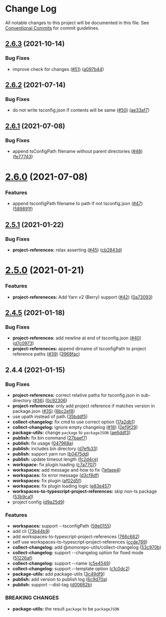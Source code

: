 # Change Log

All notable changes to this project will be documented in this file.
See [Conventional Commits](https://conventionalcommits.org) for commit guidelines.

## [2.6.3](https://github.com/azu/monorepo-utils/compare/v2.6.2...v2.6.3) (2021-10-14)


### Bug Fixes

* improve check for changes ([#51](https://github.com/azu/monorepo-utils/issues/51)) ([a097b44](https://github.com/azu/monorepo-utils/commit/a097b4403c91c75ee0e86527bfefcc8da152c2a2))





## [2.6.2](https://github.com/azu/monorepo-utils/compare/v2.6.1...v2.6.2) (2021-07-14)


### Bug Fixes

* do not write tsconfig.json if contents will be same ([#50](https://github.com/azu/monorepo-utils/issues/50)) ([ae33af7](https://github.com/azu/monorepo-utils/commit/ae33af794d9ed3854a14e54097f91b93c6155719))





## [2.6.1](https://github.com/azu/monorepo-utils/compare/v2.6.0...v2.6.1) (2021-07-08)


### Bug Fixes

* append tsConfigPath filename without parent directories ([#48](https://github.com/azu/monorepo-utils/issues/48)) ([fe77743](https://github.com/azu/monorepo-utils/commit/fe77743928055607c683b9d04111ab53c8e91b47))





# [2.6.0](https://github.com/azu/monorepo-utils/compare/v2.5.1...v2.6.0) (2021-07-08)


### Features

* append tsconfigPath filename to path if not tsconfig.json ([#47](https://github.com/azu/monorepo-utils/issues/47)) ([589891f](https://github.com/azu/monorepo-utils/commit/589891f3b6c700471680d3d5daef67b717f5337f))





## [2.5.1](https://github.com/azu/monorepo-utils/compare/v2.5.0...v2.5.1) (2021-01-22)


### Bug Fixes

* **project-references:** relax asserting ([#45](https://github.com/azu/monorepo-utils/issues/45)) ([cb2843d](https://github.com/azu/monorepo-utils/commit/cb2843df2716d7e6d09ff4022715293df72877e5))





# [2.5.0](https://github.com/azu/monorepo-utils/compare/v2.4.5...v2.5.0) (2021-01-21)


### Features

* **project-refereneces:** Add Yarn v2 (Berry) support ([#42](https://github.com/azu/monorepo-utils/issues/42)) ([0a73093](https://github.com/azu/monorepo-utils/commit/0a73093683840c9a7ce53792f238387c442d9422))





## [2.4.5](https://github.com/azu/monorepo-utils/compare/v2.4.4...v2.4.5) (2021-01-18)


### Bug Fixes

* **project-references:**  add newline at end of tsconfig.json ([#40](https://github.com/azu/monorepo-utils/issues/40)) ([d7c0973](https://github.com/azu/monorepo-utils/commit/d7c0973ffb7cc80a2189cde59c1b6eaa61142766))
* **project-refereneces:** append dirname of tsconfigPath to project reference paths ([#39](https://github.com/azu/monorepo-utils/issues/39)) ([3968fac](https://github.com/azu/monorepo-utils/commit/3968facbb94c6a2dce407a333e8e2d65d4f6907f))





## 2.4.4 (2021-01-15)


### Bug Fixes

* **project-references:** correct relative paths for tsconfig.json in sub-directory ([#36](https://github.com/azu/monorepo-utils/issues/36)) ([0c92306](https://github.com/azu/monorepo-utils/commit/0c92306d49abd11722a9fa300d5770439dd9334d))
* **project-references:** only add project reference if matches version in package.json ([#35](https://github.com/azu/monorepo-utils/issues/35)) ([6bc2ef8](https://github.com/azu/monorepo-utils/commit/6bc2ef89be52e809766fed5a6fb46dd46e580b87))
* use upath instead of path ([35bddf5](https://github.com/azu/monorepo-utils/commit/35bddf5ae579c6d20fc3082bd404ce1cc27aa65a))
* **collect-changelog:** fix cmd to use correct option ([17a2db1](https://github.com/azu/monorepo-utils/commit/17a2db11446977ae03d701e67506f0dd2fbacf6b))
* **collect-changelog:** ignore empty changelog ([#16](https://github.com/azu/monorepo-utils/issues/16)) ([0ef9f29](https://github.com/azu/monorepo-utils/commit/0ef9f29cc07e30da6c8ea47b6260d9c7528ad903))
* **package-utils:** change `package` to `packageJSON` ([ae6ddf3](https://github.com/azu/monorepo-utils/commit/ae6ddf3edcc22f9ec0f5ff7a9d9b593d64bb19d4))
* **publish:** fix bin command ([27baef7](https://github.com/azu/monorepo-utils/commit/27baef7fc399d4056a1a8a6c75fac68e0ed4ee4f))
* **publish:** fix usage ([047968a](https://github.com/azu/monorepo-utils/commit/047968a51736309793fd135b59d8f88274623276))
* **publish:** includes bin directory ([d7efb33](https://github.com/azu/monorepo-utils/commit/d7efb33565af0cafc276065059e7993ddf5f62b2))
* **publish:** support yarn run ([b0475dd](https://github.com/azu/monorepo-utils/commit/b0475dd0c9814bc02b0ddf0424734f1e22982233))
* **publish:** update timeout length ([fc2d4ce](https://github.com/azu/monorepo-utils/commit/fc2d4ceca96536732e34f0df005d809bd2ba1c04))
* **workspace:** fix plugin loading ([c7a7707](https://github.com/azu/monorepo-utils/commit/c7a77074a6993d9a4db9b2ee8ecf303b12fe3231))
* **workspaces:** add message and how to fix ([1efaee4](https://github.com/azu/monorepo-utils/commit/1efaee47a35809ba96acad5244a6cf3da6f3668a))
* **workspaces:** fix error message ([d3cf8df](https://github.com/azu/monorepo-utils/commit/d3cf8dfc782842b7c4043e240d9b212bbaf9618e))
* **workspaces:** fix plugin ([af02d5f](https://github.com/azu/monorepo-utils/commit/af02d5f9795589d34b12494f51e7fa4816021118))
* **workspaces:** fix plugin loading logic ([e83e457](https://github.com/azu/monorepo-utils/commit/e83e457371bc30d3332da3082ecc5a4de848e128))
* **workspaces-to-typescript-project-references:** skip non-ts package ([53b9ca1](https://github.com/azu/monorepo-utils/commit/53b9ca1254dba94a3968b42898c9f4f53db5c375))
* project config ([d9a25d9](https://github.com/azu/monorepo-utils/commit/d9a25d938b52bdabc0eecf37e870eaa0bf4ddda4))


### Features

* **workspaces:** support --tsconfigPath ([59e0155](https://github.com/azu/monorepo-utils/commit/59e01558fdfa632800ef82eb093ee578bf1ad071))
* add cli ([73b44b9](https://github.com/azu/monorepo-utils/commit/73b44b9ffc1623971daa2ad2f7a2ab5ddc9e35f0))
* add workspaces-to-typescript-project-references ([766c662](https://github.com/azu/monorepo-utils/commit/766c66270eaee2d4a96bb7d1af30e29475dda45c))
* self use workspaces-to-typescript-project-references ([ccde789](https://github.com/azu/monorepo-utils/commit/ccde7895aec4b634d08de1fab60de174d1f72b1f))
* **collect-changelog:** add @monorepo-utils/collect-changelog ([53c970b](https://github.com/azu/monorepo-utils/commit/53c970b6d7af7ea52e54c9cf4dd93084dab23f2a))
* **collect-changelog:** support --changelog option for fixed mode ([51226af](https://github.com/azu/monorepo-utils/commit/51226af1d39bf08c9cdfb838919aa052db8e7eb7))
* **collect-changelog:** support --name ([c5e4549](https://github.com/azu/monorepo-utils/commit/c5e45494a5b42fd280962e1c5c6b371d9b95b549))
* **collect-changelog:** support --template option ([c1c0dc2](https://github.com/azu/monorepo-utils/commit/c1c0dc2a26b42a561204010bf17c95717ee1d509))
* **package-utils:** add package-utils ([3c49df9](https://github.com/azu/monorepo-utils/commit/3c49df9ba77ea2c5363b03607aa6e949e2d05aab))
* **publish:** add version to publish log ([6c9d70a](https://github.com/azu/monorepo-utils/commit/6c9d70ac294d1e027bb032e31c9704dad307adbf))
* **publish:** support --dist-tag ([d00662b](https://github.com/azu/monorepo-utils/commit/d00662b9c794be58b284cef3045640884eb64983))


### BREAKING CHANGES

* **package-utils:** the result `package` to be `packageJSON`
